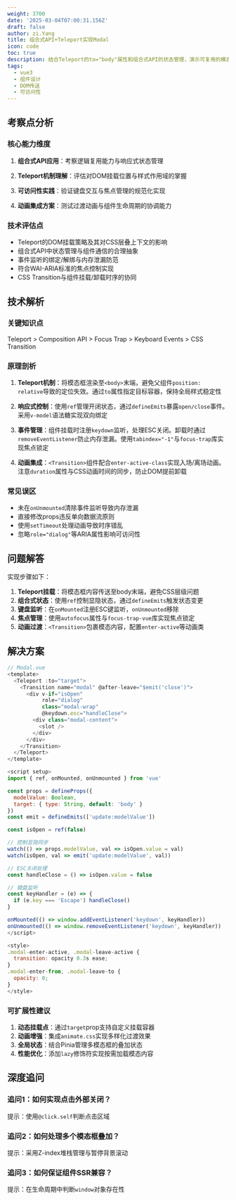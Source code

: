 ```yaml
---
weight: 3700
date: '2025-03-04T07:00:31.156Z'
draft: false
author: zi.Yang
title: 组合式API+Teleport实现Modal
icon: code
toc: true
description: 结合Teleport的to="body"属性和组合式API的状态管理，演示可复用的模态框组件实现。包括键盘事件监听、焦点管理及动画过渡的最佳实践。
tags:
  - vue3
  - 组件设计
  - DOM传送
  - 可访问性
---
```




## 考察点分析

### 核心能力维度

1. **组合式API应用**：考察逻辑复用能力与响应式状态管理
2. **Teleport机制理解**：评估对DOM挂载位置与样式作用域的掌握

3. **可访问性实践**：验证键盘交互与焦点管理的规范化实现
4. **动画集成方案**：测试过渡动画与组件生命周期的协调能力

### 技术评估点

- Teleport的DOM挂载策略及其对CSS层叠上下文的影响
- 组合式API中状态管理与组件通信的合理抽象
- 事件监听的绑定/解绑与内存泄漏防范
- 符合WAI-ARIA标准的焦点控制实现
- CSS Transition与组件挂载/卸载时序的协同

## 技术解析

### 关键知识点

Teleport > Composition API > Focus Trap > Keyboard Events > CSS Transition

### 原理剖析

1. **Teleport机制**：将模态框渲染至`<body>`末端，避免父组件`position: relative`导致的定位失效。通过`to`属性指定目标容器，保持全局样式稳定性

2. **响应式控制**：使用`ref`管理开闭状态，通过`defineEmits`暴露`open/close`事件。采用`v-model`语法糖实现双向绑定

3. **事件管理**：组件挂载时注册`keydown`监听，处理ESC关闭。卸载时通过`removeEventListener`防止内存泄漏。使用`tabindex="-1"`与`focus-trap`库实现焦点锁定

4. **动画集成**：`<Transition>`组件配合`enter-active-class`实现入场/离场动画。注意`duration`属性与CSS动画时间的同步，防止DOM提前卸载

### 常见误区

- 未在`onUnmounted`清除事件监听导致内存泄漏
- 直接修改props违反单向数据流原则
- 使用`setTimeout`处理动画导致时序错乱
- 忽略`role="dialog"`等ARIA属性影响可访问性

## 问题解答

实现步骤如下：

1. **Teleport挂载**：将模态框内容传送至body末端，避免CSS层级问题
2. **组合式状态**：使用`ref`控制显隐状态，通过`defineEmits`触发状态变更
3. **键盘监听**：在`onMounted`注册ESC键监听，`onUnmounted`移除
4. **焦点管理**：使用`autofocus`属性与`focus-trap-vue`库实现焦点锁定
5. **动画过渡**：`<Transition>`包裹模态内容，配置`enter-active`等动画类

## 解决方案

```javascript
// Modal.vue
<template>
  <Teleport :to="target">
    <Transition name="modal" @after-leave="$emit('close')">
      <div v-if="isOpen" 
           role="dialog"
           class="modal-wrap"
           @keydown.esc="handleClose">
        <div class="modal-content">
          <slot />
        </div>
      </div>
    </Transition>
  </Teleport>
</template>

<script setup>
import { ref, onMounted, onUnmounted } from 'vue'

const props = defineProps({
  modelValue: Boolean,
  target: { type: String, default: 'body' }
})
const emit = defineEmits(['update:modelValue'])

const isOpen = ref(false)

// 控制显隐同步
watch(() => props.modelValue, val => isOpen.value = val)
watch(isOpen, val => emit('update:modelValue', val))

// ESC关闭处理
const handleClose = () => isOpen.value = false

// 键盘监听
const keyHandler = (e) => {
  if (e.key === 'Escape') handleClose()
}

onMounted(() => window.addEventListener('keydown', keyHandler))
onUnmounted(() => window.removeEventListener('keydown', keyHandler))
</script>

<style>
.modal-enter-active, .modal-leave-active {
  transition: opacity 0.3s ease;
}
.modal-enter-from, .modal-leave-to {
  opacity: 0;
}
</style>
```

### 可扩展性建议

1. **动态挂载点**：通过`target`prop支持自定义挂载容器
2. **动画增强**：集成`animate.css`实现多样化过渡效果
3. **全局状态**：结合Pinia管理多模态框的叠加状态
4. **性能优化**：添加`lazy`修饰符实现按需加载模态内容

## 深度追问

### 追问1：如何实现点击外部关闭？

提示：使用`@click.self`判断点击区域

### 追问2：如何处理多个模态框叠加？

提示：采用Z-index堆栈管理与暂停背景滚动

### 追问3：如何保证组件SSR兼容？

提示：在生命周期中判断`window`对象存在性
